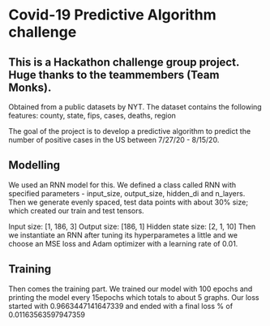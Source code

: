 # Covid-19 Predictive Algorithm challenge
## This is a Hackathon challenge group project. Huge thanks to the teammembers (Team Monks). 

Obtained from a public datasets by NYT. The dataset contains the following features: county, state, fips, cases, deaths, region

The goal of the project is to develop a predictive algorithm to predict the number of positive cases in the US between 7/27/20 - 8/15/20.

## Modelling
We used an RNN model for this. We defined a class called RNN with specified parameters - input_size, output_size, hidden_di and n_layers. Then we generate evenly spaced, test data points with about 30% size; which created our train and test tensors.

Input size: [1, 186, 3]
Output size: [186, 1]
Hidden state size: [2, 1, 10]
Then we instantiate an RNN after tuning its hyperparametes a little and we choose an MSE loss and Adam optimizer with a learning rate of 0.01.

## Training
Then comes the training part. We trained our model with 100 epochs and printing the model every 15epochs which totals to about 5 graphs. Our loss started with 0.9663447141647339 and ended with a final loss % of 0.01163563597947359
